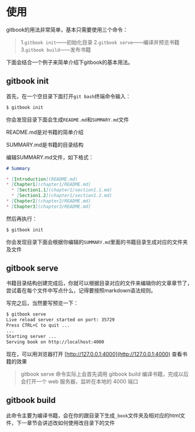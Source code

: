 # 使用

gitbook的用法非常简单，基本只需要使用三个命令：

> 1.`gitbook init`——初始化目录
> 2.`gitbook serve`——编译并预览书籍
> 3.`gitbook build`——发布书籍

下面会结合一个例子来简单介绍下gitbook的基本用法。

## gitbook init

首先，在一个空目录下面打开`git bash`终端命令输入：

```bash
$ gitbook init
```

你会发现目录下面会生成`README.md`和`SUMMARY.md`文件

README.md是对书籍的简单介绍

SUMMARY.md是书籍的目录结构

编辑SUMMARY.md文件，如下格式：

```md
# Summary

* [Introduction](README.md)
* [Chapter1](chapter1/README.md)
  * [Section1.1](chapter1/section1.1.md)
  * [Section1.2](chapter1/section1.2.md)
* [Chapter2](chapter2/README.md)
* [Chapter3](chapter3/README.md)
```

然后再执行：

```bash
$ gitbook init
```
你会发现目录下面会根据你编辑的`SUMMARY.md`里面的书籍目录生成对应的文件夹及文件

## gitbook serve

书籍目录结构创建完成后，你就可以根据目录对应的文件来编辑你的文章章节了，尝试着在每个文件中写点什么，记得要按照markdown语法规则。

写完之后，当然要写预览一下：

```bash
$ gitbook serve
Live reload server started on port: 35729
Press CTRL+C to quit ...
...
Starting server ...
Serving book on http://localhost:4000
```
现在，可以用浏览器打开 [http://127.0.0.1:4000](http://127.0.0.1:4000) 查看书籍的效果

> gitbook serve 命令实际上会首先调用 gitbook build 编译书籍，完成以后会打开一个 web 服务器，监听在本地的 4000 端口

## gitbook build

此命令主要为编译书籍，会在你的跟目录下生成`_book`文件夹及相对应的html文件，下一章节会讲述改如何使用改目录下的文件